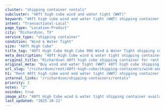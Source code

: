 ```yaml
---
cluster: "shipping container rentals"
subcluster: "40ft high cube wind and water tight (WWT)"
keyword: "40ft high cube wind and water tight (WWT) shipping container for rent Richardson, TX"
intent: "Transactional-Local"
page_type: "Location-Product"
city: "Richardson, TX"
service_type: "shipping container"
condition: "Wind & Water Tight"
size: "40ft High Cube"
title_tag: "40ft High Cube High Cube 996 Wind & Water Tight shipping container Sales in Richardson | LC Container"
meta_description: "40ft High Cube wind & water tight shipping container sales in Richardson. High cube containers with extra height. Fast delivery, competitive pricing. Serving shipping containers area. Quote ID: HET. Call (214) 524-4168 for your free quote today."
original_title: "Richardson 40ft high cube shipping container for rent | LC"
original_meta: "Buy wind and water tight (WWT) 40ft high cube shipping container rent with local delivery in Richardson, TX. LC Container — local Since 2003. Request a fast quote today."
url_slug: "/richardson/rent/40ft-high-cube/shipping-containers/wind-and-water-tight-wwt"
h1: "Rent 40ft high cube wind and water tight (WWT) shipping container in Richardson"
internal_links: "/richardson/shipping-containers/rentals"
priority: 3
notes: "2"
noindex: true
image_alt: "40ft High Cube wind & water tight shipping container available for delivery in Richardson"
last_updated: "2025-10-21"
---
```


<!-- TODO: Add unique city/inventory copy, images, and internal links here. -->
